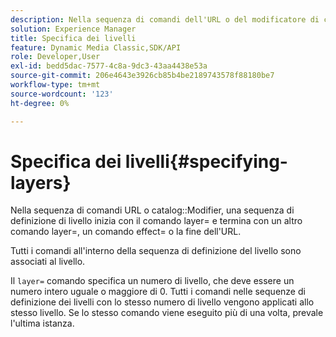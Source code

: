 ```yaml
---
description: Nella sequenza di comandi dell'URL o del modificatore di catalogo, una sequenza di definizione del livello inizia con il comando layer= e termina con un altro comando layer=, un comando effect= o la fine dell'URL.
solution: Experience Manager
title: Specifica dei livelli
feature: Dynamic Media Classic,SDK/API
role: Developer,User
exl-id: bedd5dac-7577-4c8a-9dc3-43aa4438e53a
source-git-commit: 206e4643e3926cb85b4be2189743578f88180be7
workflow-type: tm+mt
source-wordcount: '123'
ht-degree: 0%

---
```


# Specifica dei livelli{#specifying-layers}

Nella sequenza di comandi URL o catalog::Modifier, una sequenza di definizione di livello inizia con il comando layer= e termina con un altro comando layer=, un comando effect= o la fine dell&#39;URL.

Tutti i comandi all&#39;interno della sequenza di definizione del livello sono associati al livello.

Il `layer=` comando specifica un numero di livello, che deve essere un numero intero uguale o maggiore di 0. Tutti i comandi nelle sequenze di definizione dei livelli con lo stesso numero di livello vengono applicati allo stesso livello. Se lo stesso comando viene eseguito più di una volta, prevale l&#39;ultima istanza.
